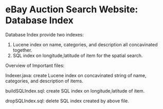 # eBay Auction Search Website: Database Index
Database Index
provide two indexes:
1. Lucene index on name, categories, and description all concavinated together.
2. SQL index on longitude,latitude of item for the spatial search.

Overview of Important files:

Indexer.java: create Lucene index on concavinated string of name, categories, and description of items.

buildSQLIndex.sql: create SQL index on longitude,latitude of item.

dropSQLIndex.sql: delete SQL index created by above file.
